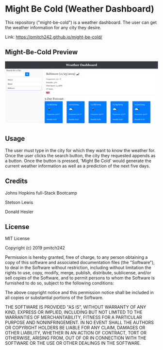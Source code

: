 # Might Be Cold (Weather Dashboard)

This repository ("might-be-cold") is a weather dashboard. The user can get the weather information for any city they desire.

Link: https://pmitch242.github.io/might-be-cold/

## Might-Be-Cold Preview
<img alt="Preview" src="assets/images/preview.png">


## Usage
The user must type in the city for which they want to know the weather for. Once the user clicks the search button, the city they requested appends as a button. Once the button is pressed, 'Might Be Cold' would generate the current weather information as well as a prediction of the next five days.

## Credits
Johns Hopkins full-Stack Bootcamp

Stetson Lewis

Donald Hesler


## License
MIT License

Copyright (c) 2019 pmitch242

Permission is hereby granted, free of charge, to any person obtaining a copy of this software and associated documentation files (the "Software"), to deal in the Software without restriction, including without limitation the rights to use, copy, modify, merge, publish, distribute, sublicense, and/or sell copies of the Software, and to permit persons to whom the Software is furnished to do so, subject to the following conditions:

The above copyright notice and this permission notice shall be included in all copies or substantial portions of the Software.

THE SOFTWARE IS PROVIDED "AS IS", WITHOUT WARRANTY OF ANY KIND, EXPRESS OR IMPLIED, INCLUDING BUT NOT LIMITED TO THE WARRANTIES OF MERCHANTABILITY, FITNESS FOR A PARTICULAR PURPOSE AND NONINFRINGEMENT. IN NO EVENT SHALL THE AUTHORS OR COPYRIGHT HOLDERS BE LIABLE FOR ANY CLAIM, DAMAGES OR OTHER LIABILITY, WHETHER IN AN ACTION OF CONTRACT, TORT OR OTHERWISE, ARISING FROM, OUT OF OR IN CONNECTION WITH THE SOFTWARE OR THE USE OR OTHER DEALINGS IN THE SOFTWARE.
